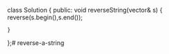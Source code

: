 class Solution {
public:
    void reverseString(vector<char>& s) {
        reverse(s.begin(),s.end());
        
    }
};# reverse-a-string
